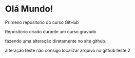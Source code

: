 # Olá Mundo!
 Primeiro repositorio do curso GitHub

 Repositorio criado durante um curso gravado
 
fazendo uma alteração diretamente no site github.

alteraçao teste
não consigo localizar arquivo no github
teste 2